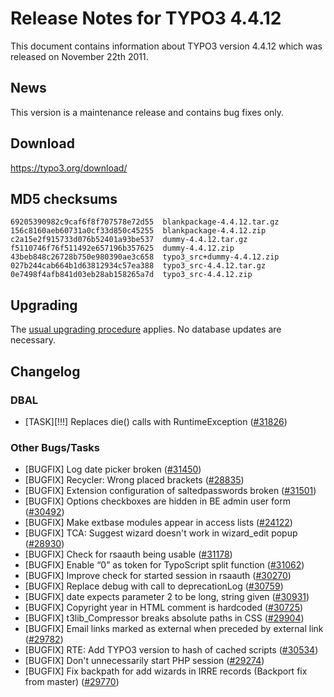Release Notes for TYPO3 4.4.12
==============================

This document contains information about TYPO3 version 4.4.12 which was
released on November 22th 2011.

News
----

This version is a maintenance release and contains bug fixes only.

Download
--------

<https://typo3.org/download/>

MD5 checksums
-------------

    69205390982c9caf6f8f707578e72d55  blankpackage-4.4.12.tar.gz                                                        
    156c8160aeb60731a0cf33d850c45255  blankpackage-4.4.12.zip                                                           
    c2a15e2f915733d076b52401a93be537  dummy-4.4.12.tar.gz                                                               
    f5110746f76f511492e657196b357625  dummy-4.4.12.zip                                                                  
    43beb848c26728b750e980390ae3c658  typo3_src+dummy-4.4.12.zip                                                        
    027b244cab664b1d63812934c57ea388  typo3_src-4.4.12.tar.gz                                                           
    0e7498f4afb841d03eb28ab158265a7d  typo3_src-4.4.12.zip

Upgrading
---------

The [usual upgrading
procedure](https://docs.typo3.org/typo3cms/InstallationGuide/) applies.
No database updates are necessary.

Changelog
---------

### DBAL

-   \[TASK\]\[!!!\] Replaces die() calls with RuntimeException
    ([\#31826](https://forge.typo3.org/issues/31826))

### Other Bugs/Tasks

-   \[BUGFIX\] Log date picker broken
    ([\#31450](https://forge.typo3.org/issues/31450))
-   \[BUGFIX\] Recycler: Wrong placed brackets
    ([\#28835](https://forge.typo3.org/issues/28835))
-   \[BUGFIX\] Extension configuration of saltedpasswords broken
    ([\#31501](https://forge.typo3.org/issues/31501))
-   \[BUGFIX\] Options checkboxes are hidden in BE admin user form
    ([\#30492](https://forge.typo3.org/issues/30492))
-   \[BUGFIX\] Make extbase modules appear in access lists
    ([\#24122](https://forge.typo3.org/issues/24122))
-   \[BUGFIX\] TCA: Suggest wizard doesn't work in wizard\_edit popup
    ([\#28930](https://forge.typo3.org/issues/28930))
-   \[BUGFIX\] Check for rsaauth being usable
    ([\#31178](https://forge.typo3.org/issues/31178))
-   \[BUGFIX\] Enable “0” as token for TypoScript split function
    ([\#31062](https://forge.typo3.org/issues/31062))
-   \[BUGFIX\] Improve check for started session in rsaauth
    ([\#30270](https://forge.typo3.org/issues/30270))
-   \[BUGFIX\] Replace debug with call to deprecationLog
    ([\#30759](https://forge.typo3.org/issues/30759))
-   \[BUGFIX\] date expects parameter 2 to be long, string given
    ([\#30931](https://forge.typo3.org/issues/30931))
-   \[BUGFIX\] Copyright year in HTML comment is hardcoded
    ([\#30725](https://forge.typo3.org/issues/30725))
-   \[BUGFIX\] t3lib\_Compressor breaks absolute paths in CSS
    ([\#29904](https://forge.typo3.org/issues/29904))
-   \[BUGFIX\] Email links marked as external when preceded by external
    link ([\#29782](https://forge.typo3.org/issues/29782))
-   \[BUGFIX\] RTE: Add TYPO3 version to hash of cached scripts
    ([\#30534](https://forge.typo3.org/issues/30534))
-   \[BUGFIX\] Don't unnecessarily start PHP session
    ([\#29274](https://forge.typo3.org/issues/29274))
-   \[BUGFIX\] Fix backpath for add wizards in IRRE records (Backport
    fix from master) ([\#29770](https://forge.typo3.org/issues/29770))
